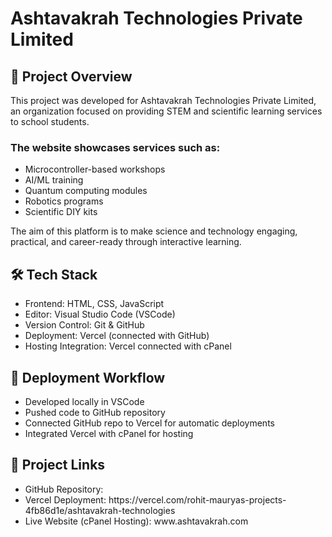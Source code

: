 <h1>Ashtavakrah Technologies Private Limited</h1>
<h2>📌 Project Overview</h2>
<p>This project was developed for Ashtavakrah Technologies Private Limited, an organization focused on providing STEM and scientific learning services to school students.

<h3>The website showcases services such as:</h3>
<ul>
  <li>Microcontroller-based workshops</li>
  <li>AI/ML training</li>
  <li>Quantum computing modules</li>
  <li>Robotics programs</li>
  <li>Scientific DIY kits</li>
</ul>

The aim of this platform is to make science and technology engaging, practical, and career-ready through interactive learning.</p>

<h2>🛠️ Tech Stack</h2>

<ul>
  <li>Frontend: HTML, CSS, JavaScript</li>
  <li>Editor: Visual Studio Code (VSCode)</li>
  <li>Version Control: Git & GitHub</li>
  <li>Deployment: Vercel (connected with GitHub)</li>
  <li>Hosting Integration: Vercel connected with cPanel</li>
</ul>

<h2>🚀 Deployment Workflow</h2>
<ul>
  <li>Developed locally in VSCode</li>
  <li>Pushed code to GitHub repository</li>
  <li>Connected GitHub repo to Vercel for automatic deployments</li>
  <li>Integrated Vercel with cPanel for hosting</li>
</ul>

<h2>🔗 Project Links</h2>
<ul>
  <li>GitHub Repository: </li>
  <li>Vercel Deployment: https://vercel.com/rohit-mauryas-projects-4fb86d1e/ashtavakrah-technologies</li>
  <li>Live Website (cPanel Hosting): www.ashtavakrah.com </li>
</ul>
